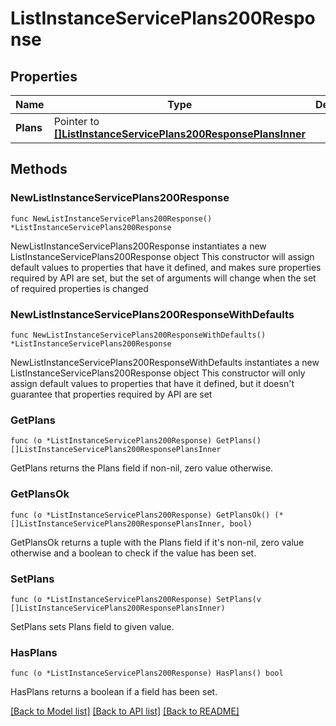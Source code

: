 # ListInstanceServicePlans200Response

## Properties

Name | Type | Description | Notes
------------ | ------------- | ------------- | -------------
**Plans** | Pointer to [**[]ListInstanceServicePlans200ResponsePlansInner**](ListInstanceServicePlans200ResponsePlansInner.md) |  | [optional] 

## Methods

### NewListInstanceServicePlans200Response

`func NewListInstanceServicePlans200Response() *ListInstanceServicePlans200Response`

NewListInstanceServicePlans200Response instantiates a new ListInstanceServicePlans200Response object
This constructor will assign default values to properties that have it defined,
and makes sure properties required by API are set, but the set of arguments
will change when the set of required properties is changed

### NewListInstanceServicePlans200ResponseWithDefaults

`func NewListInstanceServicePlans200ResponseWithDefaults() *ListInstanceServicePlans200Response`

NewListInstanceServicePlans200ResponseWithDefaults instantiates a new ListInstanceServicePlans200Response object
This constructor will only assign default values to properties that have it defined,
but it doesn't guarantee that properties required by API are set

### GetPlans

`func (o *ListInstanceServicePlans200Response) GetPlans() []ListInstanceServicePlans200ResponsePlansInner`

GetPlans returns the Plans field if non-nil, zero value otherwise.

### GetPlansOk

`func (o *ListInstanceServicePlans200Response) GetPlansOk() (*[]ListInstanceServicePlans200ResponsePlansInner, bool)`

GetPlansOk returns a tuple with the Plans field if it's non-nil, zero value otherwise
and a boolean to check if the value has been set.

### SetPlans

`func (o *ListInstanceServicePlans200Response) SetPlans(v []ListInstanceServicePlans200ResponsePlansInner)`

SetPlans sets Plans field to given value.

### HasPlans

`func (o *ListInstanceServicePlans200Response) HasPlans() bool`

HasPlans returns a boolean if a field has been set.


[[Back to Model list]](../README.md#documentation-for-models) [[Back to API list]](../README.md#documentation-for-api-endpoints) [[Back to README]](../README.md)



